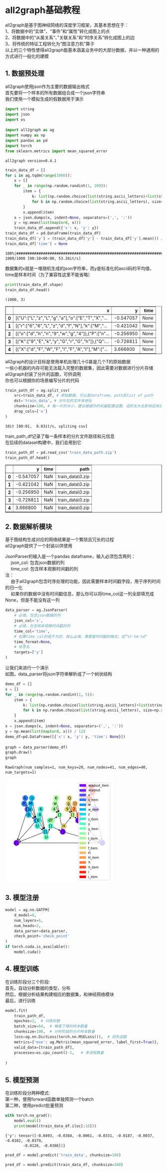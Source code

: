 # all2graph基础教程

all2graph是基于图神经网络的深度学习框架，其基本思想在于：<br>
1、将数据中的“实体”、“事件”和“属性”转化成图上的点<br>
2、将数据中的“从属关系“、”关联关系”和“时序关系”转化成图上的边<br>
3、将传统的特征工程转化为“图注意力机”算子<br>
以上的三个特性使得all2graph能基本涵盖业务中的大部分数据，并以一种通用的方式进行一般化的建模

## 1. 数据预处理
all2graph使用json作为主要的数据输出格式<br>
首先要将一个样本的所有数据组合成一个json字符串<br>
我们使用一个模拟生成的假数据用于演示


```python
import string
import json
import os

import all2graph as ag
import numpy as np
import pandas as pd
import torch
from sklearn.metrics import mean_squared_error
```

    all2graph version=0.4.1



```python
train_data_df = []
for i in ag.tqdm(range(1000)):
    x = []
    for _ in range(np.random.randint(1, 200)):
        item = {
            k: list(np.random.choice(list(string.ascii_letters)+list(string.digits), size=np.random.randint(1, 10)))
            for k in np.random.choice(list(string.ascii_letters), size=np.random.randint(1, 10))
        }
        x.append(item)
    x = json.dumps(x, indent=None, separators=(',', ':'))
    y = np.mean(list(map(ord, x)))
    train_data_df.append({'x': x, 'y': y})
train_data_df = pd.DataFrame(train_data_df)
train_data_df['y'] = (train_data_df['y'] - train_data_df['y'].mean()) / train_data_df['y'].std()
train_data_df['time'] = None
```

    100%|##############################################################################################################################################################################################################################################################################| 1000/1000 [00:18<00:00, 53.38it/s]


数据集的x就是一堆随机生成的json字符串，而y是标准化的ascii码的平均值，time是样本时间（为了兼容性这里不能省略）


```python
print(train_data_df.shape)
train_data_df.head()
```

    (1000, 3)





<div>
<style scoped>
    .dataframe tbody tr th:only-of-type {
        vertical-align: middle;
    }

    .dataframe tbody tr th {
        vertical-align: top;
    }

    .dataframe thead th {
        text-align: right;
    }
</style>
<table border="1" class="dataframe">
  <thead>
    <tr style="text-align: right;">
      <th></th>
      <th>x</th>
      <th>y</th>
      <th>time</th>
    </tr>
  </thead>
  <tbody>
    <tr>
      <th>0</th>
      <td>[{"U":["L","z","L","g","a"],"o":["E","T","X","...</td>
      <td>-0.547057</td>
      <td>None</td>
    </tr>
    <tr>
      <th>1</th>
      <td>[{"r":["6","6","L","z","d","f","N"],"k":["M","...</td>
      <td>-0.421042</td>
      <td>None</td>
    </tr>
    <tr>
      <th>2</th>
      <td>[{"o":["d","h","n","9","w","g","4"]},{"P":["n"...</td>
      <td>-0.256950</td>
      <td>None</td>
    </tr>
    <tr>
      <th>3</th>
      <td>[{"K":["9","E","k","y","G","r","G","h"]},{"Q":...</td>
      <td>-0.728811</td>
      <td>None</td>
    </tr>
    <tr>
      <th>4</th>
      <td>[{"X":["d","F","W","F","l","F","A","I"],"M":["...</td>
      <td>3.666800</td>
      <td>None</td>
    </tr>
  </tbody>
</table>
</div>



all2graph的设计目标是使用单机处理几十G甚是几个T的原始数据<br>
一些小机器的内存可能无法载入完整的数据集，因此需要对数据进行分片存储<br>
all2graph封装了分片的函数，可供调用<br>
你也可以根据你的场景编写分片的代码


```python
train_path_df = ag.split_csv(
    src=train_data_df, # 原始数据，可以是dataframe，path和list of path
    dst='train_data', # 分片后的文件夹地址
    chunksize=100, # 每一片的大小，建议根据你的机器配置设置，设的太大会影响后续训练速度，增大内存开销，设的太小会产生大量小文件
    drop_cols=['x']
)
```

    10it [00:01,  8.03it/s, spliting csv]


train_path_df记录了每一条样本的分片文件路径和元信息<br>
在后续的dataset构建中，我们会用到它


```python
train_path_df = pd.read_csv('train_data_path.zip')
train_path_df.head()
```




<div>
<style scoped>
    .dataframe tbody tr th:only-of-type {
        vertical-align: middle;
    }

    .dataframe tbody tr th {
        vertical-align: top;
    }

    .dataframe thead th {
        text-align: right;
    }
</style>
<table border="1" class="dataframe">
  <thead>
    <tr style="text-align: right;">
      <th></th>
      <th>y</th>
      <th>time</th>
      <th>path</th>
    </tr>
  </thead>
  <tbody>
    <tr>
      <th>0</th>
      <td>-0.547057</td>
      <td>NaN</td>
      <td>train_data\0.zip</td>
    </tr>
    <tr>
      <th>1</th>
      <td>-0.421042</td>
      <td>NaN</td>
      <td>train_data\0.zip</td>
    </tr>
    <tr>
      <th>2</th>
      <td>-0.256950</td>
      <td>NaN</td>
      <td>train_data\0.zip</td>
    </tr>
    <tr>
      <th>3</th>
      <td>-0.728811</td>
      <td>NaN</td>
      <td>train_data\0.zip</td>
    </tr>
    <tr>
      <th>4</th>
      <td>3.666800</td>
      <td>NaN</td>
      <td>train_data\0.zip</td>
    </tr>
  </tbody>
</table>
</div>



## 2. 数据解析模块
基于图结构生成对应的网络结果是一个繁琐且冗长的过程<br>
all2graph提供了一个封装以供使用

JsonParser的输入是一个pandas dataframe，输入必须包含两列：<br>
&emsp; json_col: 包含json数据的列<br>
&emsp; time_col: 包含样本观察时间戳的列<br>
注：<br>
&emsp; 由于all2graph包含时序处理的功能，因此需要样本时间戳字段，用于序列时间的归一化<br>
&emsp; 如果你的数据中没有时间戳信息，那么你可以将time_col这一列全部填充成None，但是不能没有这一列


```python
data_parser = ag.JsonParser(
    # 必填，包含json数据的列
    json_col='x', 
    # 必填，包含样本观察时间戳的列
    time_col='time', 
    # 如果time_col的值不为空，按么必填，需要是时间戳的格式，如”%Y-%m-%d“
    time_format=None,
    # 标签名
    targets=['y']
)
```

让我们来进行一个演示<br>
如图，data_parser将json字符串解析成了一个树状结构


```python
demo_df = []
x = []
for _ in range(np.random.randint(1, 5)):
    item = {
        k: list(np.random.choice(list(string.ascii_letters)+list(string.digits), size=np.random.randint(1, 5)))
        for k in np.random.choice(list(string.ascii_letters), size=np.random.randint(1, 5))
    }
    x.append(item)
x = json.dumps(x, indent=None, separators=(',', ':'))
y = np.mean(list(map(ord, x))) / 128
demo_df=pd.DataFrame([{'x': x, 'y': y, 'time': None}])

graph = data_parser(demo_df)
graph.draw()
graph
```




    RawGraph(num_samples=1, num_keys=20, num_nodes=41, num_edges=40, num_targets=1)




    
![png](output_15_1.png)
    


## 3. 模型注册


```python
model = ag.nn.GATFM(
    d_model=8,
    num_layers=6,
    num_heads=2,
    data_parser=data_parser,
    check_point='check_point'
)
if torch.cuda.is_available():
    model.cuda()
```

## 4. 模型训练
在训练阶段分三个阶段:<br>
首先，自动分析数据的类型，分布<br>
然后，根据分析结果构建相应的数据集，和神经网络模块<br>
最后，进行训练


```python
model.fit(
    train_path_df,
    epoches=2,  # 训练轮数
    batch_size=64,  # 梯度下降的样本数量
    chunksize=100,  # 分析阶段的分片样本数量
    loss=ag.nn.DictLoss(torch.nn.MSELoss()),  # 损失函数
    metrics={'mse': ag.Metric(mean_squared_error, label_first=True)},  # 评估函数
    valid_data=[train_path_df],
    processes=os.cpu_count()-1,   # 多进程数量

)
```


## 5. 模型预测
在训练阶段分两种模式:<br>
第一种，使用forward函数单独预测一个batch<br>
第二种，使用predict批量预测


```python
with torch.no_grad():
    model.eval()
    print(model(train_data_df.iloc[:10]))
```

    {'y': tensor([-0.0493, -0.0384, -0.0061, -0.0331, -0.0187, -0.0037, -0.0182, -0.0379,
            -0.0126, -0.0386])}



```python
pred_df = model.predict('train_data', chunksize=100)
```

```python
pred_df = model.predict(train_data_df, chunksize=100)
```